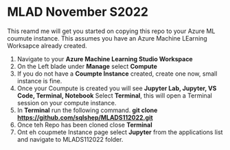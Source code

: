 # MLAD November S2022

This reamd me will get you started on copying this repo to your Azure ML coumute instance. This assumes you have an Azure Machine LEarning Worksapce already created. 

1. Navigate to your **Azure Machine Learning Studio Workspace**
2. On the Left blade under **Manage** select **Compute**
3. If you do not have a **Coumpte Instance** created, create one now, small instance is fine.
4. Once your Coumpute is created you will see **Jupyter Lab, Jupyter, VS Code, Terminal, Notebook** Select **Terminal**, this will open a Terminal session on your compute instance. 
5. In **Terminal** run the following command.  **git clone https://github.com/sqlshep/MLADS112022.git**
6. Once teh Repo has been cloned close **Terminal**
7. Ont eh coupmete Instance page select **Jupyter** from the applications list and navigate to MLADS112022 folder. 
